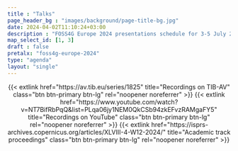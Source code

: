 ```yaml
---
title : "Talks"
page_header_bg : "images/background/page-title-bg.jpg"
date: 2024-04-02T11:10:24+03:00
description : "FOSS4G Europe 2024 presentations schedule for 3-5 July 2024."
map_select_id: [1, 3]
draft : false
pretalx: "foss4g-europe-2024"
type: "agenda"
layout: "single"
---
```



<center>
{{< extlink
    href="https://av.tib.eu/series/1825"
    title="Recordings on TIB-AV"       
    class="btn btn-primary btn-lg"
    rel="noopener noreferrer" >}}
{{< extlink
    href="https://www.youtube.com/watch?v=NT7BifRbPqQ&list=PLqa06jy1NEM0QkCSb94zkEFvzRAMgaFY5"
    title="Recordings on YouTube"       
    class="btn btn-primary btn-lg"
    rel="noopener noreferrer" >}}
{{< extlink
    href="https://isprs-archives.copernicus.org/articles/XLVIII-4-W12-2024/"
    title="Academic track proceedings"       
    class="btn btn-primary btn-lg"
    rel="noopener noreferrer" >}}
</center>

